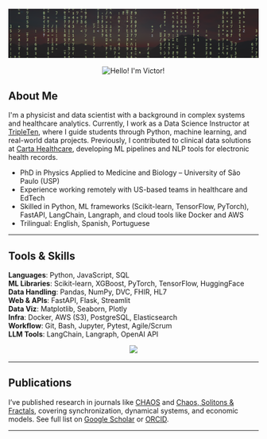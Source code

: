![Header Image](assets/matrix_space.png)

<div align="center">
  <img src="https://readme-typing-svg.demolab.com?font=Fira+Code&weight=600&size=28&pause=1000&color=FFFFFF&center=true&width=500&lines=Hello!+I'm+Victor!+%F0%9F%A7%91%E2%80%8D%F0%9F%92%BB" alt="Hello! I'm Victor!" />
</div>

## About Me

I'm a physicist and data scientist with a background in complex systems and healthcare analytics. Currently, I work as a Data Science Instructor at [TripleTen](https://tripleten.com), where I guide students through Python, machine learning, and real-world data projects. Previously, I contributed to clinical data solutions at [Carta Healthcare](https://www.carta.healthcare), developing ML pipelines and NLP tools for electronic health records.

- PhD in Physics Applied to Medicine and Biology – University of São Paulo (USP)
- Experience working remotely with US-based teams in healthcare and EdTech
- Skilled in Python, ML frameworks (Scikit-learn, TensorFlow, PyTorch), FastAPI, LangChain, Langraph, and cloud tools like Docker and AWS
- Trilingual: English, Spanish, Portuguese

---

## Tools & Skills

**Languages**: Python, JavaScript, SQL  
**ML Libraries**: Scikit-learn, XGBoost, PyTorch, TensorFlow, HuggingFace  
**Data Handling**: Pandas, NumPy, DVC, FHIR, HL7  
**Web & APIs**: FastAPI, Flask, Streamlit  
**Data Viz**: Matplotlib, Seaborn, Plotly  
**Infra**: Docker, AWS (S3), PostgreSQL, Elasticsearch  
**Workflow**: Git, Bash, Jupyter, Pytest, Agile/Scrum  
**LLM Tools**: LangChain, Langraph, OpenAI API

<p align="center">
  <a href="https://skillicons.dev">
    <img src="https://go-skill-icons.vercel.app/api/icons?i=python,js,bash,numpy,pandas,scipy,scikitlearn,seaborn,excel,pytorch,tensorflow,cuda,streamlit,render,jupyter,vscode,anaconda,docker,aws,postgresql,mysql,sqlite,git,github,json,notion,latex&theme=light&perline=9" />
  </a>
</p>

---

## Publications

I’ve published research in journals like [CHAOS](https://pubs.aip.org/aip/cha) and [Chaos, Solitons & Fractals](https://www.sciencedirect.com/journal/chaos-solitons-and-fractals), covering synchronization, dynamical systems, and economic models. See full list on [Google Scholar](https://scholar.google.com/citations?user=rotxSnAAAAAJ&hl=pt-BR) or [ORCID](https://orcid.org/0000-0002-8974-2988).

---